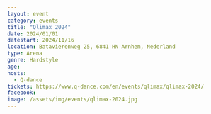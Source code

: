 ```yaml
---
layout: event
category: events
title: "Qlimax 2024"
date: 2024/01/01
datestart: 2024/11/16
location: Batavierenweg 25, 6841 HN Arnhem, Nederland
type: Arena
genre: Hardstyle
age:
hosts:
  - Q-dance
tickets: https://www.q-dance.com/en/events/qlimax/qlimax-2024/
facebook:
image: /assets/img/events/qlimax-2024.jpg
---
```

